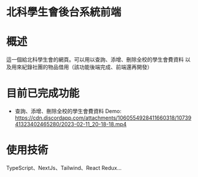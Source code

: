 
北科學生會後台系統前端
===
# 概述
這一個給北科學生會的網頁。可以用以查詢、添增、刪除全校的學生會費資料
以及用來紀錄社團的物品借用（該功能後端完成、前端還再開發）

# 目前已完成功能
- 查詢、添增、刪除全校的學生會費資料
Demo: https://cdn.discordapp.com/attachments/1060554928411660318/1073941323402465280/2023-02-11_20-18-18.mp4

# 使用技術
TypeScript、NextJs、Tailwind、React Redux...